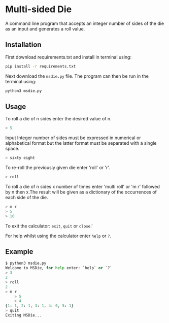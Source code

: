 # Multi-sided Die

A command line program that accepts an integer number of sides of the die as an input and generates a roll value.

## Installation
First download requirements.txt and install in terminal using:

```bash
pip install -r requirements.txt
```

Next download the `msdie.py` file. The program can then be run in the terminal using:
```bash
python3 msdie.py
```

## Usage
To roll a die of n sides enter the desired value of n. 
```python
> 5
```

Input Integer number of sides must be expressed in numerical or alphabetical format but the latter format must be separated with a single space.
```python
> sixty eight 
```

To re-roll the previously given die enter 'roll' or 'r'.
```python
> roll
```

To roll a die of n sides x number of times enter 'multi roll' or 'm r' followed by n then x.The result will be given as a dictionary of the occurrences of each side of the die.
```python
> m r 
> 5 
> 10
```

To exit the calculator: `exit`, `quit` or `close`.'

For help whilst using the calculator enter `help` or `?`. 

## Example

```python
$ python3 msdie.py
Welcome to MSDie, for help enter: `help` or `?`
> 3
2
> roll
2
> m r
    > 5
    > 4
{1: 1, 2: 1, 3: 1, 4: 0, 5: 1}
> quit
Exiting MSDie...
```
